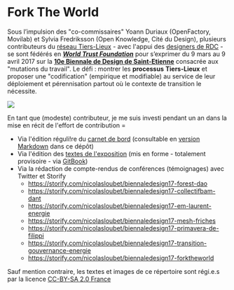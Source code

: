 # Fork The World

Sous l’impulsion des "co-commissaires" Yoann Duriaux (OpenFactory, Movilab) et Sylvia Fredriksson (Open Knowledge, Cité du Design), plusieurs contributeurs du [réseau Tiers-Lieux](https://www.facebook.com/groups/tilios/) - avec l'appui des [designers de RDC](https://vimeo.com/200720088) - se sont fédérés en [_**World Trust Foundation**_](https://www.flickr.com/photos/sylviafredriksson/albums/72157678188984663) pour s’exprimer du 9 mars au 9 avril 2017 sur la [**10e Biennale de Design de Saint-Etienne**](http://www.biennale-design.com/saint-etienne/2017/fr/home/) consacrée aux "mutations du travail". Le défi : montrer les **processus** **Tiers-Lieux** et proposer une "codification" \(empirique et modifiable\) au service de leur déploiement et pérennisation partout où le contexte de transition le nécessite.

![](https://nicolasloubet.gitbooks.io/fork-the-world/assets/forktheworld_catalogue.jpg)

En tant que (modeste) contributeur, je me suis investi pendant un an dans la mise en récit de l'effort de contribution = 
* Via l'édition réguli!re du [carnet de bord](http://frama.link/BiennaleDesign17-ForkTheWorld) (consultable en [version Markdown](https://github.com/nicolasloubet/ForkTheWorld/blob/master/Textes/forktheworld_coordination.md) dans ce dépôt)
* Via l'édition des [textes de l'exposition](https://frama.link/BiennaleDesign17-ForkTheWorld-Expo) (mis en forme - totalement provisoire - via [GitBook](https://www.gitbook.com/book/nicolasloubet/fork-the-world))
* Via la rédaction de compte-rendus de conférences (témoignages) avec Twitter et Storify
  * https://storify.com/nicolasloubet/biennaledesign17-forest-dao
  * https://storify.com/nicolasloubet/biennaledesign17-collectifbam-dant
  * https://storify.com/nicolasloubet/biennaledesign17-em-laurent-energie
  * https://storify.com/nicolasloubet/biennaledesign17-mesh-friches
  * https://storify.com/nicolasloubet/biennaledesign17-primavera-de-filippi
  * https://storify.com/nicolasloubet/biennaledesign17-transition-gouvernance-energie
  * https://storify.com/nicolasloubet/biennaledesign17-forktheworld

Sauf mention contraire, les textes et images de ce répertoire sont régi.e.s par la licence [CC-BY-SA 2.0 France](https://creativecommons.org/licenses/by-sa/2.0/fr/)
